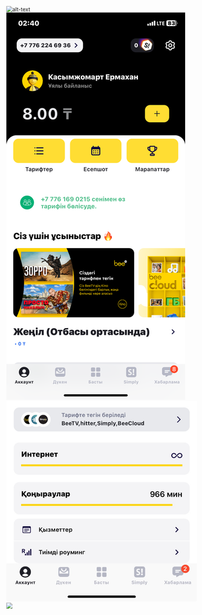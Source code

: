 ![alt-text](beelineAPP.gif)
![App photo](IMG_3284.PNG)
![App photo](IMG_1F7E9CFB5978-1.jpeg)
<img src="https://...thumbs-up.gif" width="50px">
